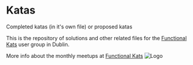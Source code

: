 Katas
=====

Completed katas (in it's own file)
or proposed katas

This is the repository of solutions and other related files for the [Functional Kats](https://twitter.com/functionalKats) user group in Dublin. 

More info about the monthly meetups at [Functional Kats](http://www.meetup.com/FunctionalKats/) ![Logo](http://photos2.meetupstatic.com/photos/theme_head/5/5/1/6/full_5721782.jpeg "Logo")
